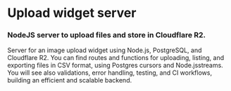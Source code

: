 # Upload widget server

### NodeJS server to upload files and store in Cloudflare R2.

Server for an image upload widget using Node.js, PostgreSQL, and Cloudflare R2. You can find routes and functions for uploading, listing, and exporting files in CSV format, using Postgres cursors and Node.jsstreams. You will see also validations, error handling, testing, and CI workflows, building an efficient and scalable backend.
